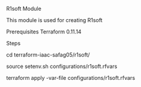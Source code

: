 R1soft Module

This module is used for creating R1soft

Prerequisites
Terraform 0.11.14




Steps

cd terraform-iaac-safag05/r1soft/


source setenv.sh configurations/r1soft.rfvars

terraform apply -var-file configurations/r1soft.rfvars

